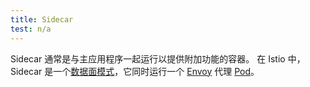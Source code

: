 ```yaml
---
title: Sidecar
test: n/a
---
```


Sidecar 通常是与主应用程序一起运行以提供附加功能的容器。
在 Istio 中，Sidecar 是一个[数据面模式](/zh/docs/reference/glossary/#data-plane-mode)，它同时运行一个 [Envoy](/zh/Docs/Reference/Glossary/#envoy) 代理 [Pod](/zh/docs/Reference/glossary/#pod)。
